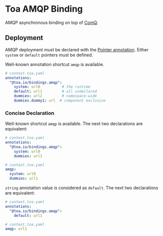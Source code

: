 # Toa AMQP Binding

AMQP asynchronous binding on top of [ComQ](/libraries/comq).

## Deployment

AMQP deployment must be declared with
the [Pointer annotation](/libraries/pointer/readme.md#annotation). Either `system` or `default`
pointers must be defined.

Well-known annotation shortcut `amqp` is available.

```yaml
# context.toa.yaml
annotations:
  "@toa.io/bindings.amqp":
    system: url0          # the runtime 
    default: url1         # all undeclared
    dummies: url2         # namespace-wide
    dummies.dummy1: url  # component exclusive
```

### Concise Declaration

Well-known shortcut `amqp` is available. The next two declarations are equivalent:

```yaml
# context.toa.yaml
annotations:
  "@toa.io/bindings.amqp":
    system: url0
    dummies: url1
```

```yaml
# context.toa.yaml
amqp:
  system: url0
  dummies: url1
```

`string` annotation value is considered as `default`. The next two declarations are equivalent:

```yaml
# context.toa.yaml
annotations:
  "@toa.io/bindings.amqp":
    default: url1
``` 

```yaml
# context.toa.yaml
amqp: url1
``` 
